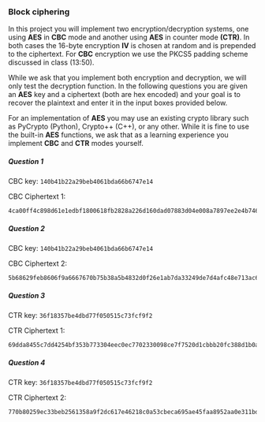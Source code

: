 ### Block ciphering

In this project you will implement two encryption/decryption systems, one using **AES** in **CBC** mode and another using **AES** in counter mode **(CTR)**. In both cases the 16-byte encryption **IV** is chosen at random and is prepended to the ciphertext. For **CBC** encryption we use the PKCS5 padding scheme discussed in class (13:50).

While we ask that you implement both encryption and decryption, we will only test the decryption function. In the following questions you are given an **AES** key and a ciphertext (both are hex encoded) and your goal is to recover the plaintext and enter it in the input boxes provided below.

For an implementation of **AES** you may use an existing crypto library such as PyCrypto (Python), Crypto++ (C++), or any other. While it is fine to use the built-in **AES** functions, we ask that as a learning experience you implement **CBC** and **CTR** modes yourself.


##### Question 1

CBC key: `140b41b22a29beb4061bda66b6747e14`

CBC Ciphertext 1:

```
4ca00ff4c898d61e1edbf1800618fb2828a226d160dad07883d04e008a7897ee2e4b7465d5290d0c0e6c6822236e1daafb94ffe0c5da05d9476be028ad7c1d81
```

##### Question 2

CBC key: `140b41b22a29beb4061bda66b6747e14`

CBC Ciphertext 2:

```
5b68629feb8606f9a6667670b75b38a5b4832d0f26e1ab7da33249de7d4afc48e713ac646ace36e872ad5fb8a512428a6e21364b0c374df45503473c5242a253
```

##### Question 3

CTR key: `36f18357be4dbd77f050515c73fcf9f2`

CTR Ciphertext 1:

```
69dda8455c7dd4254bf353b773304eec0ec7702330098ce7f7520d1cbbb20fc388d1b0adb5054dbd7370849dbf0b88d393f252e764f1f5f7ad97ef79d59ce29f5f51eeca32eabedd9afa9329
```

##### Question 4

CTR key: `36f18357be4dbd77f050515c73fcf9f2`

CTR Ciphertext 2:

```
770b80259ec33beb2561358a9f2dc617e46218c0a53cbeca695ae45faa8952aa0e311bde9d4e01726d3184c34451
```
